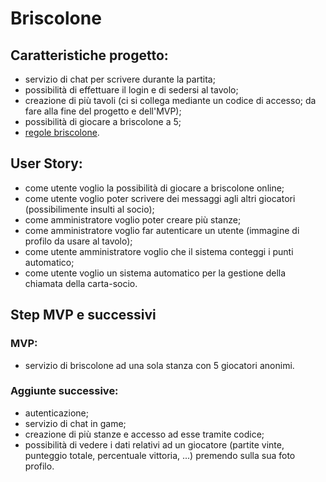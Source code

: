 # Briscolone

## Caratteristiche progetto:
- servizio di chat per scrivere durante la partita;
- possibilità di effettuare il login e di sedersi al tavolo;
- creazione di più tavoli (ci si collega mediante un codice di accesso; da fare alla fine del progetto e dell'MVP);
- possibilità di giocare a briscolone a 5;
- [regole briscolone](https://digilander.libero.it/RabSide/regole.htm).

## User Story:
- come utente voglio la possibilità di giocare a briscolone online;
- come utente voglio poter scrivere dei messaggi agli altri giocatori (possibilimente insulti al socio);
- come amministratore voglio poter creare più stanze;
- come amministratore voglio far autenticare un utente (immagine di profilo da usare al tavolo);
- come utente amministratore voglio che il sistema conteggi i punti automatico;
- come utente voglio un sistema automatico per la gestione della chiamata della carta-socio.

## Step MVP e successivi

### MVP:
- servizio di briscolone ad una sola stanza con 5 giocatori anonimi.
### Aggiunte successive:
- autenticazione;
- servizio di chat in game;
- creazione di più stanze e accesso ad esse tramite codice;
- possibilità di vedere i dati relativi ad un giocatore (partite vinte, punteggio totale, percentuale vittoria, ...) premendo sulla sua foto profilo.
